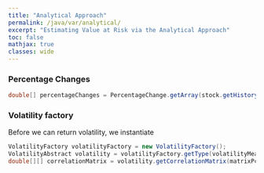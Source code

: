 ```yaml
---
title: "Analytical Approach"
permalink: /java/var/analytical/
excerpt: "Estimating Value at Risk via the Analytical Approach"
toc: false
mathjax: true
classes: wide
---
```


### Percentage Changes

```java
double[] percentageChanges = PercentageChange.getArray(stock.getHistory());
```

### Volatility factory

Before we can return volatility, we instantiate

```java
VolatilityFactory volatilityFactory = new VolatilityFactory();
VolatilityAbstract volatility = volatilityFactory.getType(volatilityMeasure);
double[][] correlationMatrix = volatility.getCorrelationMatrix(matrixPcntChanges);
```
